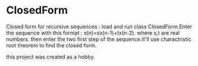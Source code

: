 # ClosedForm

Closed form for recursive sequences :
  load and run class ClosedForm.Enter the sequence with this   format : x(n)=sx(n-1)+tx(n-2). where s,t are real numbers.
  then enter the two first step of the sequence.It'll use 
  charactristic root theorem to find the closed form.
  
  this project was created as a hobby.
